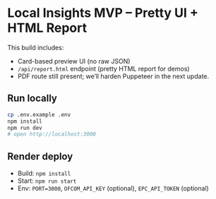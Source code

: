 
# Local Insights MVP – Pretty UI + HTML Report

This build includes:
- Card-based preview UI (no raw JSON)
- `/api/report.html` endpoint (pretty HTML report for demos)
- PDF route still present; we’ll harden Puppeteer in the next update.

## Run locally
```bash
cp .env.example .env
npm install
npm run dev
# open http://localhost:3000
```

## Render deploy
- Build: `npm install`
- Start: `npm run start`
- Env: `PORT=3000`, `OFCOM_API_KEY` (optional), `EPC_API_TOKEN` (optional)
